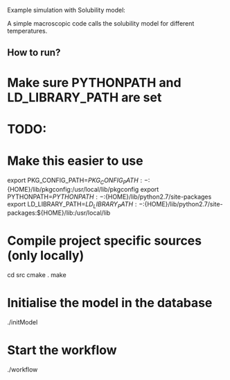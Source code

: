 
Example simulation with Solubility model:

A simple macroscopic code calls the solubility model for different temperatures.


How to run?
-----------

# Make sure PYTHONPATH and LD_LIBRARY_PATH are set
# TODO:
# Make this easier to use
export PKG_CONFIG_PATH=${PKG_CONFIG_PATH:-}:${HOME}/lib/pkgconfig:/usr/local/lib/pkgconfig
export PYTHONPATH=${PYTHONPATH:-}:${HOME}/lib/python2.7/site-packages
export LD_LIBRARY_PATH=${LD_LIBRARY_PATH:-}:${HOME}/lib/python2.7/site-packages:${HOME}/lib:/usr/local/lib

# Compile project specific sources (only locally)
cd src
cmake .
make


# Initialise the model in the database
./initModel

# Start the workflow
./workflow
